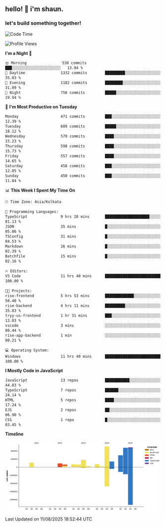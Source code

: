 ## hello! 👋 i'm shaun. 
### let's build something together!
<!--START_SECTION:waka-->
![Code Time](http://img.shields.io/badge/Code%20Time-403%20hrs%204%20mins-blue)

![Profile Views](http://img.shields.io/badge/Profile%20Views-0-blue)

**I'm a Night 🦉** 

```text
🌞 Morning                530 commits         ███░░░░░░░░░░░░░░░░░░░░░░   13.94 % 
🌆 Daytime                1332 commits        █████████░░░░░░░░░░░░░░░░   35.03 % 
🌃 Evening                1182 commits        ████████░░░░░░░░░░░░░░░░░   31.09 % 
🌙 Night                  758 commits         █████░░░░░░░░░░░░░░░░░░░░   19.94 % 
```
📅 **I'm Most Productive on Tuesday** 

```text
Monday                   471 commits         ███░░░░░░░░░░░░░░░░░░░░░░   12.39 % 
Tuesday                  689 commits         █████░░░░░░░░░░░░░░░░░░░░   18.12 % 
Wednesday                579 commits         ████░░░░░░░░░░░░░░░░░░░░░   15.23 % 
Thursday                 598 commits         ████░░░░░░░░░░░░░░░░░░░░░   15.73 % 
Friday                   557 commits         ████░░░░░░░░░░░░░░░░░░░░░   14.65 % 
Saturday                 458 commits         ███░░░░░░░░░░░░░░░░░░░░░░   12.05 % 
Sunday                   450 commits         ███░░░░░░░░░░░░░░░░░░░░░░   11.84 % 
```


📊 **This Week I Spent My Time On** 

```text
🕑︎ Time Zone: Asia/Kolkata

💬 Programming Languages: 
TypeScript               9 hrs 28 mins       ████████████████████░░░░░   81.13 % 
JSON                     35 mins             █░░░░░░░░░░░░░░░░░░░░░░░░   05.06 % 
TSConfig                 31 mins             █░░░░░░░░░░░░░░░░░░░░░░░░   04.53 % 
Markdown                 16 mins             █░░░░░░░░░░░░░░░░░░░░░░░░   02.39 % 
Batchfile                15 mins             █░░░░░░░░░░░░░░░░░░░░░░░░   02.16 % 

🔥 Editors: 
VS Code                  11 hrs 40 mins      █████████████████████████   100.00 % 

🐱‍💻 Projects: 
rise-frontend            5 hrs 53 mins       █████████████░░░░░░░░░░░░   50.48 % 
rise-backend             4 hrs 11 mins       █████████░░░░░░░░░░░░░░░░   35.83 % 
tryy-us-frontend         1 hr 31 mins        ███░░░░░░░░░░░░░░░░░░░░░░   13.03 % 
vscode                   3 mins              ░░░░░░░░░░░░░░░░░░░░░░░░░   00.44 % 
rise-app-backend         1 min               ░░░░░░░░░░░░░░░░░░░░░░░░░   00.21 % 

💻 Operating System: 
Windows                  11 hrs 40 mins      █████████████████████████   100.00 % 
```

**I Mostly Code in JavaScript** 

```text
JavaScript               13 repos            ███████████░░░░░░░░░░░░░░   44.83 % 
TypeScript               7 repos             ██████░░░░░░░░░░░░░░░░░░░   24.14 % 
HTML                     5 repos             ████░░░░░░░░░░░░░░░░░░░░░   17.24 % 
EJS                      2 repos             ██░░░░░░░░░░░░░░░░░░░░░░░   06.90 % 
CSS                      1 repo              █░░░░░░░░░░░░░░░░░░░░░░░░   03.45 % 
```



**Timeline**

![Lines of Code chart](https://raw.githubusercontent.com/ShaunDaniel/ShaunDaniel/main/assets/bar_graph.png)


 Last Updated on 11/08/2025 18:52:44 UTC
<!--END_SECTION:waka-->
